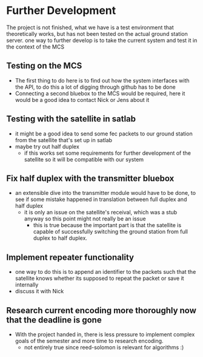 # Further Development
The project is not finished, what we have is a test environment that theoretically works, but has not been tested on the actual ground station server. one way to further develop is to take the current system and test it in the context of the MCS

## Testing on the MCS
-   The first thing to do here is to find out how the system interfaces with the API, to do this a lot of digging through github has to be done
-   Connecting a second bluebox to the MCS would be required, here it would be a good idea to contact Nick or Jens about it

## Testing with the satellite in satlab
-   it might be a good idea to send some fec packets to our ground station from the satellite that's set up in satlab
-   maybe try out half duplex
    -   if this works set some requirements for further development of the satellite so it will be compatible with our system
## Fix half duplex with the transmitter bluebox
-   an extensible dive into the transmitter module would have to be done, to see if some mistake happened in translation between full duplex and half duplex
    -   it is only an issue on the satellite's receival, which was a stub anyway so this point might not really be an issue
        -   this is true because the important part is that the satellite is capable of successfully switching the ground station from full duplex to half duplex.
## Implement repeater functionality
-   one way to do this is to append an identifier to the packets such that the satellite knows whether its supposed to repeat the packet or save it internally
-   discuss it with Nick
## Research current encoding more thoroughly now that the deadline is gone
-   With the project handed in, there is less pressure to implement complex goals of the semester and more time to research encoding.
    -   not entirely true since reed-solomon is relevant for algorithms :)